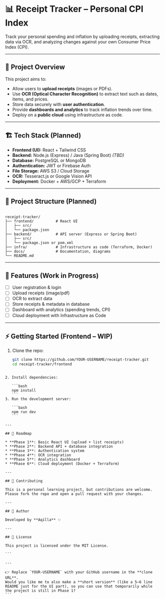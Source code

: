 # 📊 Receipt Tracker – Personal CPI Index

Track your personal spending and inflation by uploading receipts, extracting data via OCR, and analyzing changes against your own Consumer Price Index (CPI).

---

## 🚀 Project Overview
This project aims to:
- Allow users to **upload receipts** (images or PDFs).
- Use **OCR (Optical Character Recognition)** to extract text such as dates, items, and prices.
- Store data securely with **user authentication**.
- Provide **dashboards and analytics** to track inflation trends over time.
- Deploy on a **public cloud** using infrastructure as code.

---

## 🏗️ Tech Stack (Planned)
- **Frontend (UI):** React + Tailwind CSS  
- **Backend:** Node.js (Express) / Java (Spring Boot) *(TBD)*  
- **Database:** PostgreSQL or MongoDB  
- **Authentication:** JWT or Firebase Auth  
- **File Storage:** AWS S3 / Cloud Storage  
- **OCR:** Tesseract.js or Google Vision API  
- **Deployment:** Docker + AWS/GCP + Terraform  

---

## 📂 Project Structure (Planned)
```

receipt-tracker/
├── frontend/          # React UI
│   ├── src/
│   └── package.json
├── backend/           # API server (Express or Spring Boot)
│   ├── src/
│   └── package.json or pom.xml
├── infra/             # Infrastructure as code (Terraform, Docker)
├── docs/              # Documentation, diagrams
└── README.md

````

---

## 🎯 Features (Work in Progress)
- [ ] User registration & login  
- [ ] Upload receipts (image/pdf)  
- [ ] OCR to extract data  
- [ ] Store receipts & metadata in database  
- [ ] Dashboard with analytics (spending trends, CPI)  
- [ ] Cloud deployment with Infrastructure as Code  

---

## ⚡ Getting Started (Frontend – WIP)
1. Clone the repo:  
   ```bash
   git clone https://github.com/YOUR-USERNAME/receipt-tracker.git
   cd receipt-tracker/frontend
````

2. Install dependencies:

   ```bash
   npm install
   ```
3. Run the development server:

   ```bash
   npm run dev
   ```

---

## 📌 Roadmap

* **Phase 1**: Basic React UI (upload + list receipts)
* **Phase 2**: Backend API + database integration
* **Phase 3**: Authentication system
* **Phase 4**: OCR integration
* **Phase 5**: Analytics dashboard
* **Phase 6**: Cloud deployment (Docker + Terraform)

---

## 🤝 Contributing

This is a personal learning project, but contributions are welcome.
Please fork the repo and open a pull request with your changes.

---

## 👤 Author

Developed by **Aqilla** ✨

---

## 📜 License

This project is licensed under the MIT License.

```

---

👉 Replace `YOUR-USERNAME` with your GitHub username in the **clone URL**.  
Would you like me to also make a **short version** (like a 5–6 line README just for the UI part), so you can use that temporarily while the project is still in Phase 1?
```
